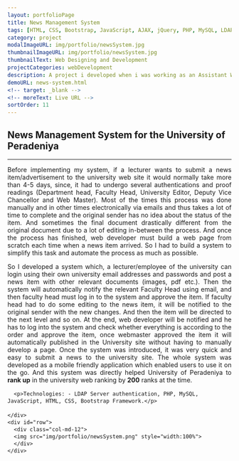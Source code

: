 ```yaml
---
layout: portfolioPage
title: News Management System
tags: [HTML, CSS, Bootstrap, JavaScript, AJAX, jQuery, PHP, MySQL, LDAP Server]
category: project
modalImageURL: img/portfolio/newsSystem.jpg
thumbnailImageURL: img/portfolio/newsSystem.jpg
thumbnailText: Web Designing and Development
projectCategories: webDevelopment
description: A project i developed when i was working as an Assistant Web Developer at the University of Peradeniya to make the internal news publishing more efficient.
demoURL: news-system.html
<!-- target: _blank -->
<!-- moreText: Live URL -->
sortOrder: 11
---
```

<!-- Experience Section -->
<div id="works" class="text-center">
  <div class="container">
    <div class="section-title center" >
      <h2>News Management System for the University of Peradeniya</h2>
      <hr>
      <p style="text-align:justify">
        Before implementing my system, if a lecturer wants to submit a news item/advertisement to the university web site it would normally take more than 4-5 days, since, it had to undergo several authentications and proof readings (Department head, Faculty Head, University Editor, Deputy Vice Chancellor and Web Master). Most of the times this process was done manually and in other times electronically via emails and thus takes a lot of time to complete and the original sender has no idea about the status of the item. And sometimes the final document drastically different from the original document due to a lot of editing in-between the process. And once the process has finished, web developer must build a web page from scratch each time when a news item arrived. So I had to build a system to simplify this task and automate the process as much as possible.</p>
      <p style="text-align:justify">
        So I developed a system which, a lecturer/employee of the university can login using their own university email addresses and passwords and post a news item with other relevant documents (images, pdf etc.). Then the system will automatically notify the relevant Faculty Head using email, and then faculty head must log in to the system and approve the item. If faculty head had to do some editing to the news item, it will be notified to the original sender with the new changes. And then the item will be directed to the next level and so on. At the end, web developer will be notified and he has to log into the system and check whether everything is according to the order and approve the item, once webmaster approved the item it will automatically published in the University site without having to manually develop a page. Once the system was introduced, it was very quick and easy to submit a news to the university site. The whole system was developed as a mobile friendly application which enabled users to use it on the go. And this system was directly helped University of Peradeniya to <b>rank up</b> in the university web ranking by <b>200</b> ranks at the time.
      </p>

      <p>Technologies: - LDAP Server authentication, PHP, MySQL, JavaScript, HTML, CSS, Bootstrap Framework.</p>

    </div>
    <div id="row">
      <div class="col-md-12">
      <img src="img/portfolio/newsSystem.png" style="width:100%">
      </div>
    </div>
  </div>
</div>
